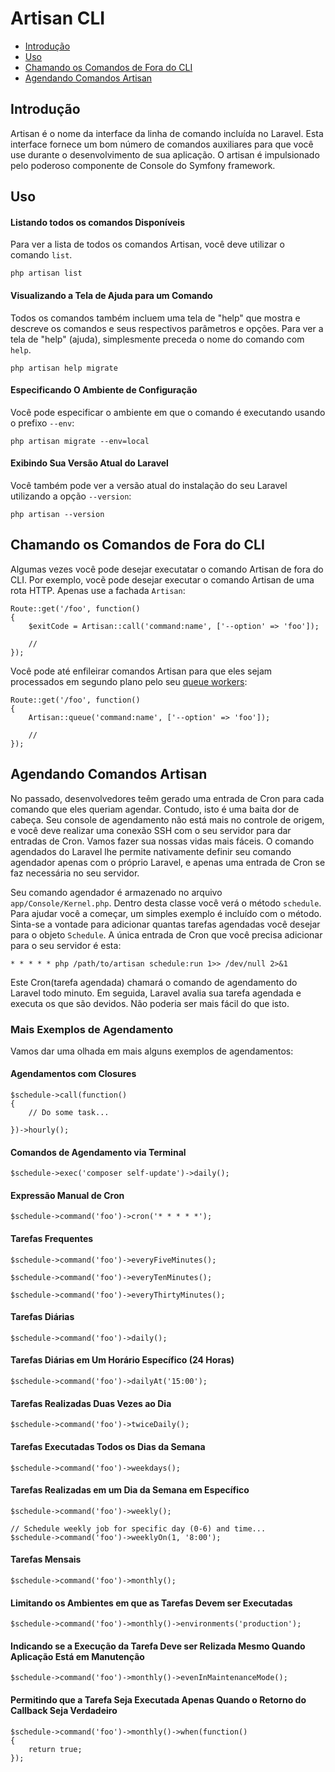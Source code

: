 # Artisan CLI

- [Introdução](#introduction)
- [Uso](#usage)
- [Chamando os Comandos de Fora do CLI](#calling-commands-outside-of-cli)
- [Agendando Comandos Artisan](#scheduling-artisan-commands)

<a name="introduction"></a>
## Introdução

Artisan é o nome da interface da linha de comando incluída no Laravel. Esta interface fornece um bom número de comandos auxiliares para que você use durante o desenvolvimento de sua aplicação. O artisan é impulsionado pelo poderoso componente de Console do Symfony framework.

<a name="usage"></a>
## Uso

#### Listando todos os comandos Disponíveis

Para ver a lista de todos os comandos Artisan, você deve utilizar o comando `list`.

	php artisan list

#### Visualizando a Tela de Ajuda para um Comando

Todos os comandos também incluem uma tela de "help" que mostra e descreve os comandos e seus respectivos parâmetros e opções. Para ver a tela de "help" (ajuda), simplesmente preceda o nome do comando com `help`.

	php artisan help migrate

#### Especificando O Ambiente de Configuração

Você pode especificar o ambiente em que o comando é executando usando o prefixo `--env`:

	php artisan migrate --env=local

#### Exibindo Sua Versão Atual do Laravel

Você também pode ver a versão atual do instalação do seu Laravel utilizando a opção `--version`:

	php artisan --version

<a name="calling-commands-outside-of-cli"></a>
## Chamando os Comandos de Fora do CLI

Algumas vezes você pode desejar executatar o comando Artisan de fora do CLI. Por exemplo, vocẽ pode desejar executar o comando Artisan de uma rota HTTP. Apenas use a fachada `Artisan`:

	Route::get('/foo', function()
	{
		$exitCode = Artisan::call('command:name', ['--option' => 'foo']);

		//
	});

Você pode até enfileirar comandos Artisan para que eles sejam processados em segundo plano pelo seu [queue workers](/docs/5.0/queues):

	Route::get('/foo', function()
	{
		Artisan::queue('command:name', ['--option' => 'foo']);

		//
	});

<a name="scheduling-artisan-commands"></a>
## Agendando Comandos Artisan

No passado, desenvolvedores teêm gerado uma entrada de Cron para cada comando que eles queriam agendar. Contudo, isto é uma baita dor de cabeça. Seu console de agendamento não está mais no controle de origem, e você deve realizar uma conexão SSH com o seu servidor para dar entradas de Cron. Vamos fazer sua nossas vidas mais fáceis. O comando agendados do Laravel lhe permite nativamente definir seu comando agendador apenas com o próprio Laravel, e apenas uma entrada de Cron se faz necessária no seu servidor.

Seu comando agendador é armazenado no arquivo `app/Console/Kernel.php`. Dentro desta classe você verá o método `schedule`. Para ajudar você a começar, um simples exemplo é incluído com o método. Sinta-se a vontade para adicionar quantas tarefas agendadas você desejar para o objeto `Schedule`. A única entrada de Cron que você precisa adicionar para o seu servidor é esta:

	* * * * * php /path/to/artisan schedule:run 1>> /dev/null 2>&1

Este Cron(tarefa agendada) chamará o comando de agendamento do Laravel todo minuto. Em seguida, Laravel avalia sua tarefa agendada e executa os que são devidos. Não poderia ser mais fácil do que isto. 


### Mais Exemplos de Agendamento 

Vamos dar uma olhada em mais alguns exemplos de agendamentos:

#### Agendamentos com Closures

	$schedule->call(function()
	{
		// Do some task...

	})->hourly();

#### Comandos de Agendamento via Terminal

	$schedule->exec('composer self-update')->daily();

#### Expressão Manual de Cron 

	$schedule->command('foo')->cron('* * * * *');

#### Tarefas Frequentes

	$schedule->command('foo')->everyFiveMinutes();

	$schedule->command('foo')->everyTenMinutes();

	$schedule->command('foo')->everyThirtyMinutes();

#### Tarefas Diárias

	$schedule->command('foo')->daily();

#### Tarefas Diárias em Um Horário Específico (24 Horas)

	$schedule->command('foo')->dailyAt('15:00');

#### Tarefas Realizadas Duas Vezes ao Dia 

	$schedule->command('foo')->twiceDaily();

#### Tarefas Executadas Todos os Dias da Semana

	$schedule->command('foo')->weekdays();

#### Tarefas Realizadas em um Dia da Semana em Específico 

	$schedule->command('foo')->weekly();

	// Schedule weekly job for specific day (0-6) and time...
	$schedule->command('foo')->weeklyOn(1, '8:00');

#### Tarefas Mensais

	$schedule->command('foo')->monthly();

#### Limitando os Ambientes em que as Tarefas Devem ser Executadas 

	$schedule->command('foo')->monthly()->environments('production');

#### Indicando se a Execução da Tarefa Deve ser Relizada Mesmo Quando Aplicação Está em Manutenção 

	$schedule->command('foo')->monthly()->evenInMaintenanceMode();

#### Permitindo que a Tarefa Seja Executada Apenas Quando o Retorno do Callback Seja Verdadeiro

	$schedule->command('foo')->monthly()->when(function()
	{
		return true;
	});
